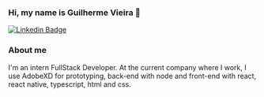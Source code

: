 ### Hi, my name is Guilherme Vieira 👋

[![Linkedin Badge](https://img.shields.io/badge/-LinkedIn-blue?style=flat-square&logo=Linkedin&logoColor=white&link=https://www.linkedin.com/in/viieiiragui/)](https://www.linkedin.com/in/viieiiragui/)

### About me
I'm an intern FullStack Developer. At the current company where I work, I use AdobeXD for prototyping, back-end with node and front-end with react, react native, typescript, html and css.

<!--
**viieiiragui/viieiiragui** is a ✨ _special_ ✨ repository because its `README.md` (this file) appears on your GitHub profile.

Here are some ideas to get you started:

- 🔭 I’m currently working on ...
- 🌱 I’m currently learning ...
- 👯 I’m looking to collaborate on ...
- 🤔 I’m looking for help with ...
- 💬 Ask me about ...
- 📫 How to reach me: ...
- 😄 Pronouns: ...
- ⚡ Fun fact: ...
-->

